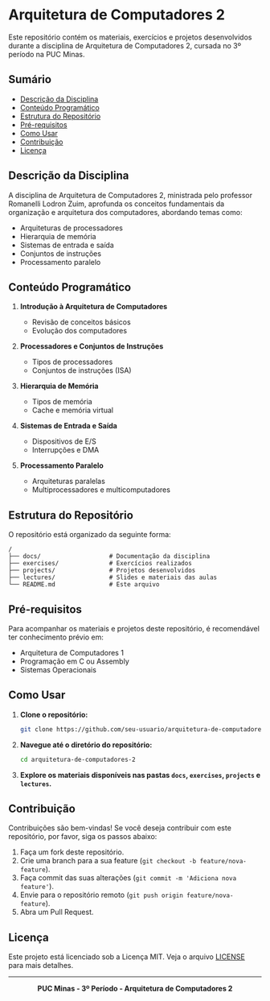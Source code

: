
# Arquitetura de Computadores 2

Este repositório contém os materiais, exercícios e projetos desenvolvidos durante a disciplina de Arquitetura de Computadores 2, cursada no 3º período na PUC Minas.

## Sumário

- [Descrição da Disciplina](#descrição-da-disciplina)
- [Conteúdo Programático](#conteúdo-programático)
- [Estrutura do Repositório](#estrutura-do-repositório)
- [Pré-requisitos](#pré-requisitos)
- [Como Usar](#como-usar)
- [Contribuição](#contribuição)
- [Licença](#licença)

## Descrição da Disciplina

A disciplina de Arquitetura de Computadores 2, ministrada pelo professor Romanelli Lodron Zuim, aprofunda os conceitos fundamentais da organização e arquitetura dos computadores, abordando temas como:

- Arquiteturas de processadores
- Hierarquia de memória
- Sistemas de entrada e saída
- Conjuntos de instruções
- Processamento paralelo

## Conteúdo Programático

1. **Introdução à Arquitetura de Computadores**
   - Revisão de conceitos básicos
   - Evolução dos computadores

2. **Processadores e Conjuntos de Instruções**
   - Tipos de processadores
   - Conjuntos de instruções (ISA)

3. **Hierarquia de Memória**
   - Tipos de memória
   - Cache e memória virtual

4. **Sistemas de Entrada e Saída**
   - Dispositivos de E/S
   - Interrupções e DMA

5. **Processamento Paralelo**
   - Arquiteturas paralelas
   - Multiprocessadores e multicomputadores

## Estrutura do Repositório

O repositório está organizado da seguinte forma:

```plaintext
/
├── docs/                   # Documentação da disciplina
├── exercises/              # Exercícios realizados
├── projects/               # Projetos desenvolvidos
├── lectures/               # Slides e materiais das aulas
└── README.md               # Este arquivo
```

## Pré-requisitos

Para acompanhar os materiais e projetos deste repositório, é recomendável ter conhecimento prévio em:

- Arquitetura de Computadores 1
- Programação em C ou Assembly
- Sistemas Operacionais

## Como Usar

1. **Clone o repositório:**

   ```bash
   git clone https://github.com/seu-usuario/arquitetura-de-computadores-2.git
   ```

2. **Navegue até o diretório do repositório:**

   ```bash
   cd arquitetura-de-computadores-2
   ```

3. **Explore os materiais disponíveis nas pastas `docs`, `exercises`, `projects` e `lectures`.**

## Contribuição

Contribuições são bem-vindas! Se você deseja contribuir com este repositório, por favor, siga os passos abaixo:

1. Faça um fork deste repositório.
2. Crie uma branch para a sua feature (`git checkout -b feature/nova-feature`).
3. Faça commit das suas alterações (`git commit -m 'Adiciona nova feature'`).
4. Envie para o repositório remoto (`git push origin feature/nova-feature`).
5. Abra um Pull Request.

## Licença

Este projeto está licenciado sob a Licença MIT. Veja o arquivo [LICENSE](LICENSE) para mais detalhes.

---

<div align="center">
    <strong>PUC Minas - 3º Período - Arquitetura de Computadores 2</strong>
</div>

